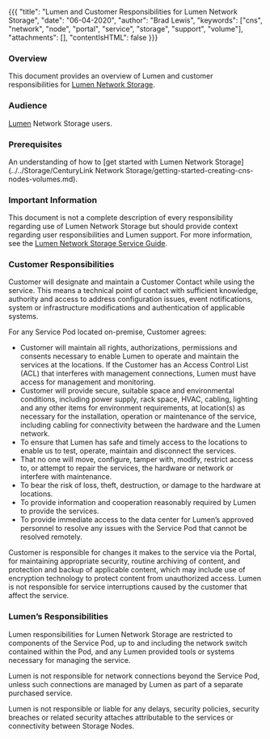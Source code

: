 {{{
  "title": "Lumen and Customer Responsibilities for Lumen Network Storage",
  "date": "06-04-2020",
  "author": "Brad Lewis",
  "keywords": ["cns", "network", "node", "portal", "service", "storage", "support", "volume"],
  "attachments": [],
  "contentIsHTML": false
}}}

### Overview

This document provides an overview of Lumen and customer responsibilities for [Lumen Network Storage](https://www.ctl.io/centurylink-network-storage/).

### Audience

[Lumen](http://www.centurylink.com/) Network Storage users.

### Prerequisites

An understanding of how to [get started with Lumen Network Storage](../../Storage/CenturyLink Network Storage/getting-started-creating-cns-nodes-volumes.md).

### Important Information

This document is not a complete description of every responsibility regarding use of Lumen Network Storage but should provide context regarding user responsibilities and Lumen support. For more information, see the [Lumen Network Storage Service Guide](https://www.centurylink.com/asset/business/enterprise/service-guides/hosting/centurylink-network-storage-service-guide.pdf).

### Customer Responsibilities

Customer will designate and maintain a Customer Contact while using the service. This means a technical point of contact with sufficient knowledge, authority and access to address configuration issues, event notifications, system or infrastructure modifications and authentication of applicable systems.

For any Service Pod located on-premise, Customer agrees:

* Customer will maintain all rights, authorizations, permissions and consents necessary to enable Lumen to operate and maintain the services at the locations.
If the Customer has an Access Control List (ACL) that interferes with management connections, Lumen must have access for management and monitoring.
* Customer will provide secure, suitable space and environmental conditions, including power supply, rack space, HVAC, cabling, lighting and any other items for environment requirements, at location(s) as necessary for the installation, operation or maintenance of the service, including cabling for connectivity between the hardware and the Lumen network.
* To ensure that Lumen has safe and timely access to the locations to enable us to test, operate, maintain and disconnect the services.
* That no one will move, configure, tamper with, modify, restrict access to, or attempt to repair the services, the hardware or network or interfere with maintenance.
* To bear the risk of loss, theft, destruction, or damage to the hardware at locations.
* To provide information and cooperation reasonably required by Lumen to provide the services.
* To provide immediate access to the data center for Lumen’s approved personnel to resolve any issues with the Service Pod that cannot be resolved remotely.


Customer is  responsible for changes it makes to the service via the Portal, for maintaining appropriate security, routine archiving of content, and protection and backup of applicable content, which may include use of encryption technology to protect content from unauthorized access. Lumen is not responsible for service interruptions caused by the customer that affect the service.

### Lumen’s Responsibilities

Lumen responsibilities for Lumen Network Storage are restricted to components of the Service Pod, up to and including the network switch contained within the Pod, and any Lumen provided tools or systems necessary for managing the service.

Lumen is not responsible for network connections beyond the Service Pod, unless such connections are managed by Lumen as part of a separate purchased service.

Lumen is not responsible or liable for any delays, security policies, security breaches or related security attaches attributable to the services or connectivity between Storage Nodes.
